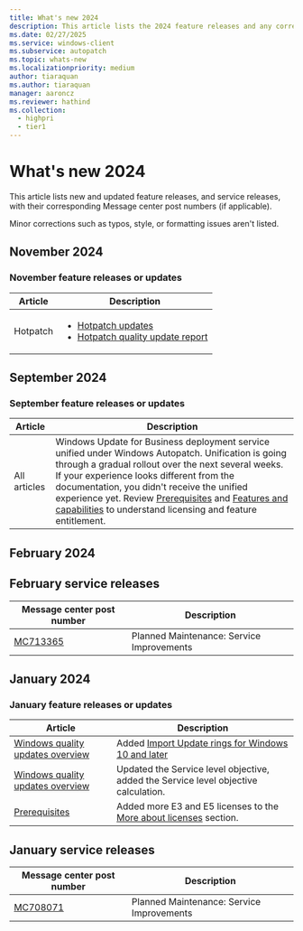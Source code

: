 ```yaml
---
title: What's new 2024
description: This article lists the 2024 feature releases and any corresponding Message center post numbers.
ms.date: 02/27/2025
ms.service: windows-client
ms.subservice: autopatch
ms.topic: whats-new
ms.localizationpriority: medium
author: tiaraquan
ms.author: tiaraquan
manager: aaroncz
ms.reviewer: hathind
ms.collection:
  - highpri
  - tier1
---
```


# What's new 2024

This article lists new and updated feature releases, and service releases, with their corresponding Message center post numbers (if applicable).

Minor corrections such as typos, style, or formatting issues aren't listed.

## November 2024

### November feature releases or updates

| Article | Description |
| ----- | ----- |
| Hotpatch | <ul><li>[Hotpatch updates](../manage/windows-autopatch-hotpatch-updates.md)</li><li>[Hotpatch quality update report](../monitor/windows-autopatch-hotpatch-quality-update-report.md)</li></ul> |

## September 2024

### September feature releases or updates

| Article | Description |
| ----- | ----- |
| All articles | Windows Update for Business deployment service unified under Windows Autopatch. Unification is going through a gradual rollout over the next several weeks. If your experience looks different from the documentation, you didn't receive the unified experience yet. Review [Prerequisites](../prepare/windows-autopatch-prerequisites.md) and [Features and capabilities](../overview/windows-autopatch-overview.md#features-and-capabilities) to understand licensing and feature entitlement.|

## February 2024

## February service releases

| Message center post number | Description |
| ----- | ----- |
| [MC713365](https://admin.microsoft.com/adminportal/home#/MessageCenter) | Planned Maintenance: Service Improvements  |

## January 2024

### January feature releases or updates

| Article | Description |
| ----- | ----- |
| [Windows quality updates overview](../operate/windows-autopatch-groups-windows-quality-update-overview.md) | Added [Import Update rings for Windows 10 and later](../operate/windows-autopatch-groups-windows-quality-update-overview.md#import-update-rings-for-windows-10-and-later) |
| [Windows quality updates overview](../operate/windows-autopatch-groups-windows-quality-update-overview.md#service-level-objective) | Updated the Service level objective, added the Service level objective calculation. |
| [Prerequisites](../prepare/windows-autopatch-prerequisites.md#more-about-licenses) | Added more E3 and E5 licenses to the [More about licenses](../prepare/windows-autopatch-prerequisites.md#more-about-licenses) section. |

## January service releases

| Message center post number | Description |
| ----- | ----- |
| [MC708071](https://admin.microsoft.com/adminportal/home#/MessageCenter) | Planned Maintenance: Service Improvements  |
